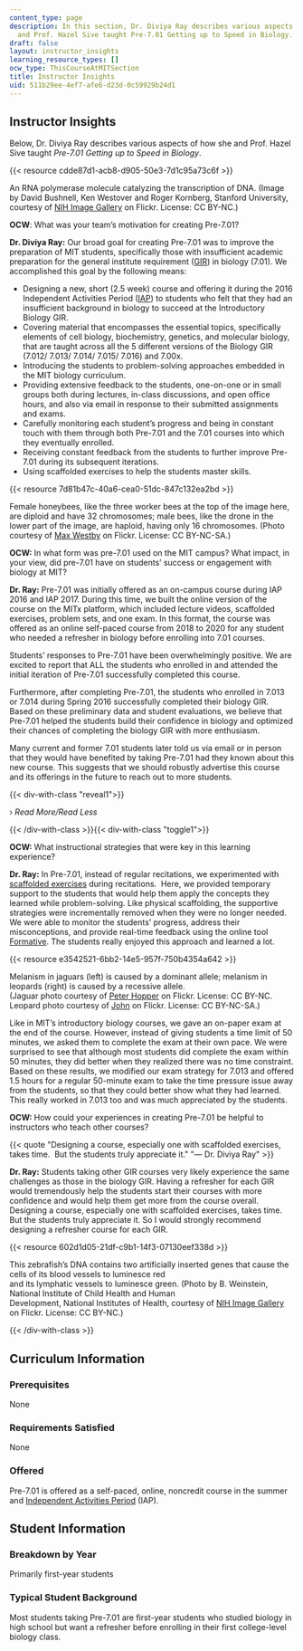 ```yaml
---
content_type: page
description: In this section, Dr. Diviya Ray describes various aspects of how she
  and Prof. Hazel Sive taught Pre-7.01 Getting up to Speed in Biology.
draft: false
layout: instructor_insights
learning_resource_types: []
ocw_type: ThisCourseAtMITSection
title: Instructor Insights
uid: 511b29ee-4ef7-afe6-d23d-0c59929b24d1
---
```

## Instructor Insights

Below, Dr. Diviya Ray describes various aspects of how she and Prof. Hazel Sive taught _Pre-7.01 Getting up to Speed in Biology_.

{{< resource cdde87d1-acb8-d905-50e3-7d1c95a73c6f >}}

An RNA polymerase molecule catalyzing the transcription of DNA. (Image by David Bushnell, Ken Westover and Roger Kornberg, Stanford University, courtesy of [NIH Image Gallery](https://www.flickr.com/photos/nihgov/23523994309) on Flickr. License: CC BY-NC.)

**OCW**: What was your team’s motivation for creating Pre-7.01?

**Dr. Diviya Ray:** Our broad goal for creating Pre-7.01 was to improve the preparation of MIT students, specifically those with insufficient academic preparation for the general institute requirement ([GIR](http://catalog.mit.edu/mit/undergraduate-education/general-institute-requirements/)) in biology (7.01). We accomplished this goal by the following means:

- Designing a new, short (2.5 week) course and offering it during the 2016 Independent Activities Period ([IAP](https://web.mit.edu/iap/)) to students who felt that they had an insufficient background in biology to succeed at the Introductory Biology GIR.
- Covering material that encompasses the essential topics, specifically elements of cell biology, biochemistry, genetics, and molecular biology, that are taught across all the 5 different versions of the Biology GIR (7.012/ 7.013/ 7.014/ 7.015/ 7.016) and 7.00x.
- Introducing the students to problem-solving approaches embedded in the MIT biology curriculum.
- Providing extensive feedback to the students, one-on-one or in small groups both during lectures, in-class discussions, and open office hours, and also via email in response to their submitted assignments and exams.
- Carefully monitoring each student’s progress and being in constant touch with them through both Pre-7.01 and the 7.01 courses into which they eventually enrolled.
- Receiving constant feedback from the students to further improve Pre-7.01 during its subsequent iterations.
- Using scaffolded exercises to help the students master skills.

{{< resource 7d81b47c-40a6-cea0-51dc-847c132ea2bd >}}

Female honeybees, like the three worker bees at the top of the image here, are diploid and have 32 chromosomes; male bees, like the drone in the lower part of the image, are haploid, having only 16 chromosomes. (Photo courtesy of [Max Westby](https://www.flickr.com/photos/max_westby/150351007) on Flickr. License: CC BY-NC-SA.)

**OCW:** In what form was pre-7.01 used on the MIT campus? What impact, in your view, did pre-7.01 have on students’ success or engagement with biology at MIT?

**Dr. Ray:** Pre-7.01 was initially offered as an on-campus course during IAP 2016 and IAP 2017. During this time, we built the online version of the course on the MITx platform, which included lecture videos, scaffolded exercises, problem sets, and one exam. In this format, the course was offered as an online self-paced course from 2018 to 2020 for any student who needed a refresher in biology before enrolling into 7.01 courses.

Students’ responses to Pre-7.01 have been overwhelmingly positive. We are excited to report that ALL the students who enrolled in and attended the initial iteration of Pre-7.01 successfully completed this course.

Furthermore, after completing Pre-7.01, the students who enrolled in 7.013 or 7.014 during Spring 2016 successfully completed their biology GIR.  Based on these preliminary data and student evaluations, we believe that Pre-7.01 helped the students build their confidence in biology and optimized their chances of completing the biology GIR with more enthusiasm.

Many current and former 7.01 students later told us via email or in person that they would have benefited by taking Pre-7.01 had they known about this new course. This suggests that we should robustly advertise this course and its offerings in the future to reach out to more students.

{{< div-with-class "reveal1">}}

› _Read More/Read Less_

{{< /div-with-class >}}{{< div-with-class "toggle1">}}

**OCW:** What instructional strategies that were key in this learning experience?

**Dr. Ray:** In Pre-7.01, instead of regular recitations, we experimented with [scaffolded exercises](https://www.edglossary.org/scaffolding/) during recitations.  Here, we provided temporary support to the students that would help them apply the concepts they learned while problem-solving. Like physical scaffolding, the supportive strategies were incrementally removed when they were no longer needed. We were able to monitor the students’ progress, address their misconceptions, and provide real-time feedback using the online tool [Formative](https://goformative.com/). The students really enjoyed this approach and learned a lot.

{{< resource e3542521-6bb2-14e5-957f-750b4354a642 >}}

Melanism in jaguars (left) is caused by a dominant allele; melanism in leopards (right) is caused by a recessive allele.    
(Jaguar photo courtesy of [Peter Hopper](https://www.flickr.com/photos/whisperwolf/3599402983) on Flickr. License: CC BY-NC. Leopard photo courtesy of [John](https://www.flickr.com/photos/79923291@N00/8179985044) on Flickr. License: CC BY-NC-SA.)

Like in MIT’s introductory biology courses, we gave an on-paper exam at the end of the course. However, instead of giving students a time limit of 50 minutes, we asked them to complete the exam at their own pace. We were surprised to see that although most students did complete the exam within 50 minutes, they did better when they realized there was no time constraint. Based on these results, we modified our exam strategy for 7.013 and offered 1.5 hours for a regular 50-minute exam to take the time pressure issue away from the students, so that they could better show what they had learned. This really worked in 7.013 too and was much appreciated by the students.

**OCW:** How could your experiences in creating Pre-7.01 be helpful to instructors who teach other courses?

{{< quote "Designing a course, especially one with scaffolded exercises, takes time.&nbsp; But the students truly appreciate it." "— Dr. Diviya Ray" >}}

**Dr. Ray:** Students taking other GIR courses very likely experience the same challenges as those in the biology GIR. Having a refresher for each GIR would tremendously help the students start their courses with more confidence and would help them get more from the course overall. Designing a course, especially one with scaffolded exercises, takes time.  But the students truly appreciate it. So I would strongly recommend designing a refresher course for each GIR.

{{< resource 602d1d05-21df-c9b1-14f3-07130eef338d >}}

This zebrafish’s DNA contains two artificially inserted genes that cause the cells of its blood vessels to luminesce red    
and its lymphatic vessels to luminesce green. (Photo by B. Weinstein, National Institute of Child Health and Human    
Development, National Institutes of Health, courtesy of [NIH Image Gallery](https://www.flickr.com/photos/nihgov/29229249924) on Flickr. License: CC BY-NC.)

{{< /div-with-class >}}

## Curriculum Information

### Prerequisites

None

### Requirements Satisfied

None

### Offered

Pre-7.01 is offered as a self-paced, online, noncredit course in the summer and [Independent Activities Period](https://web.mit.edu/iap/) (IAP).

## Student Information

### Breakdown by Year

Primarily first-year students

### Typical Student Background

Most students taking Pre-7.01 are first-year students who studied biology in high school but want a refresher before enrolling in their first college-level biology class.